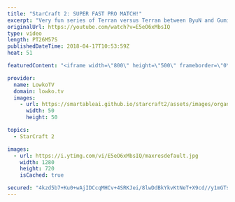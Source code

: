 ```yaml
---
title: "StarCraft 2: SUPER FAST PRO MATCH!"
excerpt: "Very fun series of Terran versus Terran between ByuN and Gumiho. Subscribe for more videos: http://lowko.tv/youtube Professionals cheesing: https://goo.gl/APqMmJ  This is a best-of-3 series of professional StarCraft 2 between two South Korean Terran players. Both are some of the best in their respective"
originalUrl: https://youtube.com/watch?v=E5eO6xMbsIQ
type: video
length: PT26M57S
publishedDateTime: 2018-04-17T10:53:59Z
heat: 51

featuredContent: "<iframe width=\"800\" height=\"500\" frameborder=\"0\" src=\"https://www.youtube.com/embed/E5eO6xMbsIQ\" allow=\"accelerometer; autoplay; encrypted-media; gyroscope; picture-in-picture\" allowfullscreen></iframe>"

provider:
  name: LowkoTV
  domain: lowko.tv
  images:
    - url: https://smartableai.github.io/starcraft2/assets/images/organizations/lowko.tv-50x50.jpg
      width: 50
      height: 50

topics:
  - StarCraft 2

images:
  - url: https://i.ytimg.com/vi/E5eO6xMbsIQ/maxresdefault.jpg
    width: 1280
    height: 720
    isCached: true

secured: "4kzd5b7+Ku0+wAjIDCcqMHCv+4SRKJei/8lwDdBkYkvKtNeT+X9cd//y1mGTsxcdX/wdVT7GtOtzZgA66KKf+mMQeh2zV2DMOanbt2zf6rlk3qdCXUP/3zXUH98eGEAOntp5tRZy6bKdmcy3khovHNBSAQ8VpcB36bV/9Uyj4ps5DRDApOHx73zm/R0T8unmn8AU0to6OPXQ/AhnSVypZydo6GxoPtMGztOMRsdYhMWmDlzFUMuJ5DNbp1J/TKnKbdr7AD5jQ8nvYYKylmIdcjrgAdo3UjJSnK7e14qD932f6vMSidHjEIPD4v2Lfburzw2rTS0ke3q7p9Ebv2I0mi1Qvsq8vzCjMlz+GPtXdjmyyKEAAOH/HdHY6v/GKc3RAflGUeOw3/DrUnJE/RW3VSYQjCd95SzLTRn6UO1duJA=;BC6u+SUdum2wIE4gw8/XTA=="
---
```


